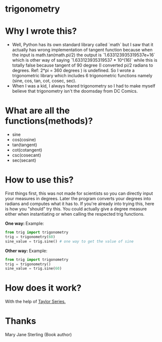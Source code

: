 # trigonometry

# Why I wrote this?
  <ul>
  <li>
  Well, Python has its own standard library called `math` but I saw that it actually has wrong implementation of tangent function because when the input is math.tan(math.pi/2) the output is `1.633123935319537e+16` which is other way of saying `1.633123935319537 * 10^(16)` while this is totally false because tangent of 90 degree (I converted pi/2 radians to degrees. Ref: 2*pi = 360 degrees ) is undefined. So I wrote a trigonometric library which includes 6 trigonometric functions namely (sine, cos, tan, cot, cosec, sec).
  </li>
  <li>
    When I was a kid, I always feared trigonometry so I had to make myself believe that trigonometry isn't the doomsday from DC Comics. 
  </li>
  </ul>
  
  
# What are all the functions(methods)?
  <ul>
  <li>sine</li>
  <li>cos(cosine)</li>
  <li>tan(tangent)</li>
  <li>cot(cotangent)</li>
  <li>csc(cosecant)</li>
  <li>sec(secant)</li>
  </ul>
  
# How to use this?
  First things first, this was not made for scientists so you can directly input your measures in degrees.
  Later the program converts your degrees into radians and computes what it has to.
  If you're already into trying this, here is how you "should" try this.
  You could actually give a degree measure either when instantiating or when calling the respected trig functions.
  
  <b> One way: </b>
  Example:
  ```python
  from trig import trigonometry
  trig = trigonometry(60)
  sine_value = trig.sine() # one way to get the value of sine
  ```
  
  <b> Other way: </b>
  Example:
  ```python
  from trig import trigonometry
  trig = trigonometry()
  sine_value = trig.sine(60)
  ```
  
 
# How does it work?
  With the help of <a href="https://en.wikipedia.org/wiki/Taylor_series">Taylor Series.</a>
  
# Thanks
  Mary Jane Sterling (Book author)
 
